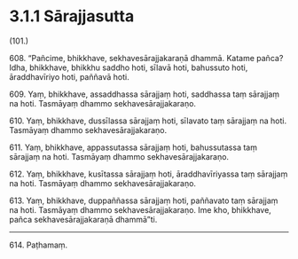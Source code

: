 # 3.1.1 Sārajjasutta

(101.)

608\. “Pañcime, bhikkhave, sekhavesārajjakaraṇā dhammā. Katame pañca? Idha, bhikkhave, bhikkhu saddho hoti, sīlavā hoti, bahussuto hoti, āraddhavīriyo hoti, paññavā hoti.

609\. Yaṃ, bhikkhave, assaddhassa sārajjaṃ hoti, saddhassa taṃ sārajjaṃ na hoti. Tasmāyaṃ dhammo sekhavesārajjakaraṇo.

610\. Yaṃ, bhikkhave, dussīlassa sārajjaṃ hoti, sīlavato taṃ sārajjaṃ na hoti. Tasmāyaṃ dhammo sekhavesārajjakaraṇo.

611\. Yaṃ, bhikkhave, appassutassa sārajjaṃ hoti, bahussutassa taṃ sārajjaṃ na hoti. Tasmāyaṃ dhammo sekhavesārajjakaraṇo.

612\. Yaṃ, bhikkhave, kusītassa sārajjaṃ hoti, āraddhavīriyassa taṃ sārajjaṃ na hoti. Tasmāyaṃ dhammo sekhavesārajjakaraṇo.

613\. Yaṃ, bhikkhave, duppaññassa sārajjaṃ hoti, paññavato taṃ sārajjaṃ na hoti. Tasmāyaṃ dhammo sekhavesārajjakaraṇo. Ime kho, bhikkhave, pañca sekhavesārajjakaraṇā dhammā”ti.

---

614\. Paṭhamaṃ.
